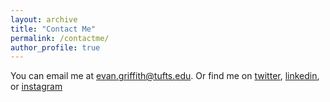```yaml
---
layout: archive
title: "Contact Me"
permalink: /contactme/
author_profile: true
---
```


You can email me at evan.griffith@tufts.edu. Or find me on [twitter](https://twitter.com/evfitzgriff?lang=en), [linkedin](https://www.linkedin.com/in/evan-griffith/), or [instagram](https://www.instagram.com/evfitzgriff/)
